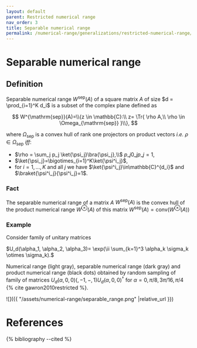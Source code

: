 ```yaml
---
layout: default
parent: Restricted numerical range
nav_order: 3
title: Separable numerical range
permalink: /numerical-range/generalizations/restricted-numerical-range/separable-numerical-range/
---
```

# Separable numerical range

## Definition

Separable numerical range $W^{\mathrm{sep}}(A)$ of a square matrix $A$
of size $d = \prod_{i=1}^K d_i$ is a subset of the complex plane defined
as

$$
W^{\mathrm{sep}}(A)=\\{z \in \mathbb{C}:\\ z= \Tr{ \rho A,\\ \rho \in
\Omega_{\mathrm{sep}} }\\},
$$ 

where $\Omega_{\mathrm{sep}}$ is a convex hull of rank one projectors on product
vectors *i.e.* $\rho \in \Omega_{\mathrm{sep}}$ *iff*:

  - $\rho = \sum_j p_j \ket{\psi_j}\bra{\psi_j},\\$ $p\_j 0  \_j
    p\_j=1$,
  - $\ket{\psi_j}=\bigotimes_{i=1}^K\ket{\psi^i_j}$,
  - for $i=1,\ldots,K$ and all $j$ we have
    $\ket{\psi^i_j}\in\mathbb{C}^{d_i}$ and
    $\braket{\psi^i_j}{\psi^i_j}=1$.

### Fact

The separable numerical range of a matrix $A$ $W^{\mathrm{sep}}(A)$ is the
convex hull of the product numerical range $W^\otimes(A)$ of this matrix
$W^{\mathrm{sep}}(A) = \mathrm{conv}\left(W^\otimes(A)\right)$

### Example

Consider family of unitary matrices

$U_d(\alpha_1, \alpha_2, \alpha_3)= \exp(\ii \sum_{k=1}^3 \alpha_k
\sigma_k \otimes \sigma_k).$

Numerical range (light gray), separable numerical range (dark gray) and
product numerical range (black dots) obtained by random sampling of
family of matrices $U_d(\alpha, 0, 0) (, −1, −, 1) U_d (\alpha, 0, 0)^\dagger$ for
$\alpha = 0, \pi/8, 3\pi/16, \pi/4$ {% cite gawron2010restricted %}.

![]({{ "/assets/numerical-range/separable_range.png" |relative_url }})

# References

{% bibliography --cited %}
